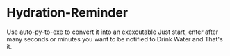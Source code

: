 ﻿# Hydration-Reminder
Use auto-py-to-exe to convert it into an exexcutable
Just start, enter after many seconds or minutes you want to be notified to Drink Water
and That's it.
